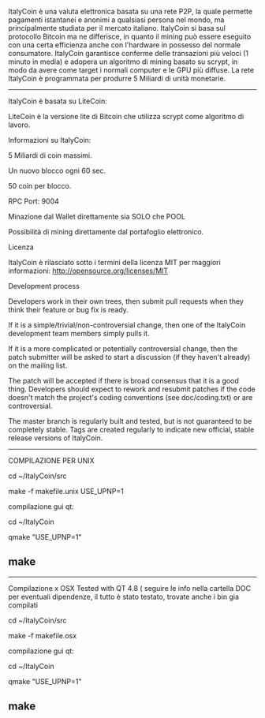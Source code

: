 ItalyCoin è una valuta elettronica basata su una rete P2P, la quale permette pagamenti istantanei e anonimi a qualsiasi persona nel mondo, ma principalmente studiata per il mercato italiano. ItalyCoin si basa sul protocollo Bitcoin ma ne differisce, in quanto il mining può essere eseguito con una certa efficienza anche con l'hardware in possesso del normale consumatore. ItalyCoin garantisce conferme delle transazioni più veloci (1 minuto in media) e adopera un algoritmo di mining basato su scrypt, in modo da avere come target i normali computer e le GPU più diffuse. La rete ItalyCoin è programmata per produrre 5 Miliardi di unità monetarie.
__________________________________
ItalyCoin è basata su LiteCoin:

LiteCoin è la versione lite di Bitcoin che utilizza scrypt come algoritmo di lavoro.

Informazioni su ItalyCoin:

5 Miliardi di coin massimi.

Un nuovo blocco ogni 60 sec.

50 coin per blocco.

RPC Port: 9004

Minazione dal Wallet direttamente sia SOLO che POOL

Possibilità di mining direttamente dal portafoglio elettronico.

Licenza

ItalyCoin è rilasciato sotto i termini della licenza MIT per maggiori informazioni: http://opensource.org/licenses/MIT

Development process

Developers work in their own trees, then submit pull requests when they think their feature or bug fix is ready.

If it is a simple/trivial/non-controversial change, then one of the ItalyCoin development team members simply pulls it.

If it is a more complicated or potentially controversial change, then the patch submitter will be asked to start a discussion (if they haven't already) on the mailing list.

The patch will be accepted if there is broad consensus that it is a good thing. Developers should expect to rework and resubmit patches if the code doesn't match the project's coding conventions (see doc/coding.txt) or are controversial.

The master branch is regularly built and tested, but is not guaranteed to be completely stable. Tags are created regularly to indicate new official, stable release versions of ItalyCoin.

---------------------------------
COMPILAZIONE PER UNIX

cd ~/ItalyCoin/src

make -f makefile.unix USE_UPNP=1

compilazione gui qt:

cd ~/ItalyCoin

qmake "USE_UPNP=1"

make
---------------------------------
---------------------------------
Compilazione x OSX  Tested with QT 4.8
( seguire le info nella cartella DOC per eventuali dipendenze, il tutto è stato testato, trovate anche i bin gia compilati

cd ~/ItalyCoin/src

make -f makefile.osx

compilazione gui qt:

cd ~/ItalyCoin

qmake "USE_UPNP=1"

make
--------------------------------


